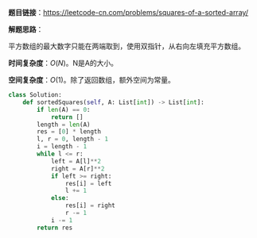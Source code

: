 **题目链接**：https://leetcode-cn.com/problems/squares-of-a-sorted-array/

**解题思路**：

平方数组的最大数字只能在两端取到，使用双指针，从右向左填充平方数组。

**时间复杂度**：$O(N)$。N是A的大小。

**空间复杂度**：$O(1)$。除了返回数组，额外空间为常量。

```python
class Solution:
    def sortedSquares(self, A: List[int]) -> List[int]:
        if len(A) == 0:
            return []
        length = len(A)
        res = [0] * length
        l, r = 0, length - 1
        i = length - 1
        while l <= r:
            left = A[l]**2
            right = A[r]**2
            if left >= right:
                res[i] = left
                l += 1
            else:
                res[i] = right 
                r -= 1
            i -= 1
        return res
```



